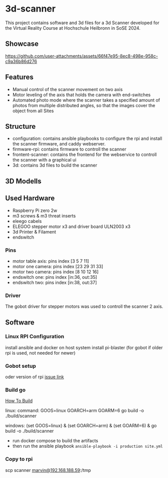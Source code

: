 # 3d-scanner
This project contains software and 3d files for a 3d Scanner developed for the Virtual Reality Course at Hochschule Heilbronn in SoSE 2024.
## Showcase


https://github.com/user-attachments/assets/66f47e95-8ec8-498e-958c-c9a36b86d276


## Features
- Manual control of the scanner movement on two axis
- Motor leveling of the axis that holds the camera with end-switches
- Automated photo mode where the scanner takes a specified amount of photos from multiple distributed angles, so that the images cover the object from all Sites
## Structure
- configuration: contains ansible playbooks to configure the rpi and install the scanner firmware, and caddy webserver.
- firmware-rpi: contains firmware to controll the scanner
- frontent-scanner: contains the frontend for the webservice to controll the scanner with a graphical ui
- 3d: contains 3d files to build the scanner
## 3D Modells
## Used Hardware
- Raspberry Pi zero 2w
- m3 screws & m3 threat inserts
- eleego cabels
- ELEGOO stepper motor x3 and driver board ULN2003 x3
- 3d Printer & Filament
- endswitch
### Pins
- motor table axis: pins           index [3 5 7 11]
- motor one camera: pins           index [23 29 31 33]
- motor two camera: pins           index [8 10 12 16]
- endswitch one: pins              index [in:36, out:35]
- endswitch two: pins              index [in:38, out:37]

### Driver
The gobot driver for stepper motors was used to controll the scanner 2 axis.

## Software
### Linux RPI Configuration

install ansible and docker on host system
install pi-blaster (for gobot if older rpi is used, not needed for newer) 

### Gobot setup
oder version of rpi
[issue link](https://github.com/hybridgroup/gobot/issues/691)
### Build go
[How To Build](https://www.digitalocean.com/community/tutorials/building-go-applications-for-different-operating-systems-and-architectures)

linux: 
command: GOOS=linux GOARCH=arm GOARM=6 go build -o ./build/scanner

windows:
(set GOOS=linux) & (set GOARCH=arm) & (set GOARM=6) & go build -o ./build/scanner


- run docker compose to build the artifacts
- then run the ansible playbook `ansible-playbook -i production site.yml`

### Copy to rpi
scp scanner marvin@192.168.188.59:/tmp
